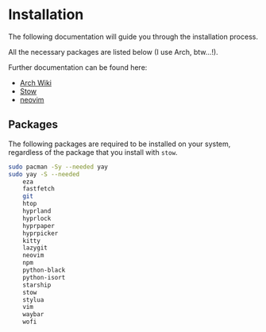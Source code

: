 # Installation

The following documentation will guide you through the installation process.

All the necessary packages are listed below (I use Arch, btw...!).

Further documentation can be found here:

- [Arch Wiki](https://wiki.archlinux.org/)
- [Stow](https://www.gnu.org/software/stow/)
- [neovim](https://neovim.io/)

## Packages

The following packages are required to be installed on your system, regardless of the package that you install with `stow`.

```bash
sudo pacman -Sy --needed yay
sudo yay -S --needed
    eza
    fastfetch
    git
    htop
    hyprland
    hyprlock
    hyprpaper
    hyprpicker
    kitty
    lazygit
    neovim
    npm
    python-black
    python-isort
    starship
    stow
    stylua
    vim
    waybar
    wofi
```

